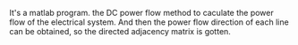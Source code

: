 It's a matlab program.
the DC power flow method to caculate the power flow of the electrical system. And then the power flow direction of each line can be obtained,
so the directed adjacency matrix is gotten.
